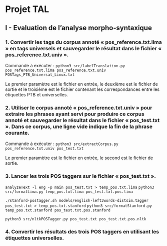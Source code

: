 # Projet TAL
## I - Evaluation de l’analyse morpho-syntaxique
### 1. Convertir les tags du corpus annoté « pos_reference.txt.lima » en tags universels et sauvegarder le résultat dans le fichier « pos_reference.txt.univ ».

Commande à exécuter :
```python3 src/labelTranslation.py pos_reference.txt.lima pos_reference.txt.univ POSTags_PTB_Universal_Linux.txt```

Le premier paramètre est le fichier en entrée, le deuxième est le fichier de sortie et le troisième est le fichier contenant les correspondances entre les étiquettes PTB et universelles.

### 2. Utiliser le corpus annoté « pos_reference.txt.univ » pour extraire les phrases ayant servi pour produire ce corpus annoté et sauvegarder le résultat dans le fichier « pos_test.txt ». Dans ce corpus, une ligne vide indique la fin de la phrase courante.

Commande à exécuter :
```python3 src/extractCorpus.py pos_reference.txt.univ pos_test.txt```

Le premier paramètre est le fichier en entrée, le second est le fichier de sortie.

### 3. Lancer les trois POS taggers sur le fichier « pos_test.txt ».

```analyzeText -l eng -p main pos_test.txt > temp_pos.txt.lima```
```python3 src/formatLima.py temp_pos.txt.lima pos_test.txt.pos.lima```

```./stanford-postagger.sh models/english-left3words-distsim.tagger pos_test.txt > temp_pos.txt.stanford```
```python3 src/formatStanford.py temp_pos.txt.stanford pos_test.txt.pos.stanford```

```python3 src/nltkPOSTagger.py pos_test.txt pos_test.txt.pos.nltk```

### 4. Convertir les résultats des trois POS taggers en utilisant les étiquettes universelles.